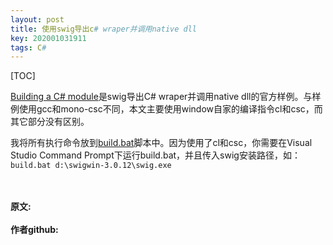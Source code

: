 ```yaml
---
layout: post
title: 使用swig导出c# wraper并调用native dll
key: 202001031911
tags: C#
---
```


[TOC]

[Building a C# module](http://www.swig.org/tutorial.html)是swig导出C# wraper并调用native dll的官方样例。与样例使用gcc和mono-csc不同，本文主要使用window自家的编译指令cl和csc，而其它部分没有区别。

我将所有执行命令放到[build.bat](https://github.com/lizijie/csharp_swig_tutorial/blob/master/build.bat)脚本中。因为使用了cl和csc，你需要在Visual Studio Command Prompt下运行build.bat，并且传入swig安装路径，如：
`build.bat d:\swigwin-3.0.12\swig.exe`


<br>	
<br>	
<b>原文:<br>
<https://lizijie.github.io/2020/01/03/%E4%BD%BF%E7%94%A8swig%E5%AF%BC%E5%87%BAc-wraper%E5%B9%B6%E8%B0%83%E7%94%A8native-dll.html>
<br>
作者github:<br>	
<https://github.com/lizijie>	
</b>
